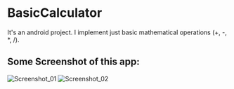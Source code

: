 # BasicCalculator
It's an android project. I implement just basic mathematical operations (+, -, *, /).

## Some Screenshot of this app:
![Screenshot_01](https://user-images.githubusercontent.com/96804371/190920784-5d29aa7e-d82d-4bb2-b66e-889e2c625d65.png)
![Screenshot_02](https://user-images.githubusercontent.com/96804371/190920787-4d6baf5c-0b67-48cd-a49f-8c05182f3975.png)

